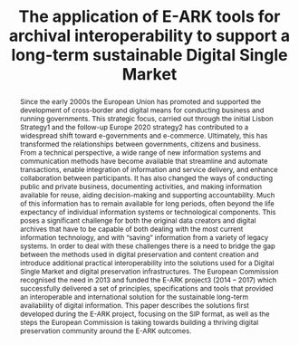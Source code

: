 ---
abstract: Since the early 2000s the European Union has promoted and supported the
  development of cross-border and digital means for conducting business and running
  governments. This strategic focus, carried out through the initial Lisbon Strategy1
  and the follow-up Europe 2020 strategy2 has contributed to a widespread shift toward
  e-governments and e-commerce. Ultimately, this has transformed the relationships
  between governments, citizens and business. From a technical perspective, a wide
  range of new information systems and communication methods have become available
  that streamline and automate transactions, enable integration of information and
  service delivery, and enhance collaboration between participants. It has also changed
  the ways of conducting public and private business, documenting activities, and
  making information available for reuse, aiding decision-making and supporting accountability.
  Much of this information has to remain available for long periods, often beyond
  the life expectancy of individual information systems or technological components.
  This poses a significant challenge for both the original data creators and digital
  archives that have to be capable of both dealing with the most current information
  technology, and with “saving” information from a variety of legacy systems. In order
  to deal with these challenges there is a need to bridge the gap between the methods
  used in digital preservation and content creation and introduce additional practical
  interoperability into the solutions used for a Digital Single Market and digital
  preservation infrastructures. The European Commission recognised the need in 2013
  and funded the E-ARK project3 (2014 – 2017) which successfully delivered a set of
  principles, specifications and tools that provided an interoperable and international
  solution for the sustainable long-term availability of digital information. This
  paper describes the solutions first developed during the E-ARK project, focusing
  on the SIP format, as well as the steps the European Commission is taking towards
  building a thriving digital preservation community around the E-ARK outcomes.
creators:
- Bredenberg, Karin
- Aas, Kuldar
- Anderson, David
- Kaminski, Jaime
date: null
document_url: https://services.phaidra.univie.ac.at/api/object/o:923635/download
grand_parent: iPRES
institutions: []
keywords:
- boston
landing_page_url: https://phaidra.univie.ac.at/o:923635
language: eng
layout: publication
license: CC BY 4.0 International
notes_url: null
parent: iPRES 2018
publication_type: paper
size: 187585
slides_url: null
source_name: iPRES
stream_url: null
title: The application of E-ARK tools for archival interoperability to support a long-term
  sustainable Digital Single Market
year: 2018
---